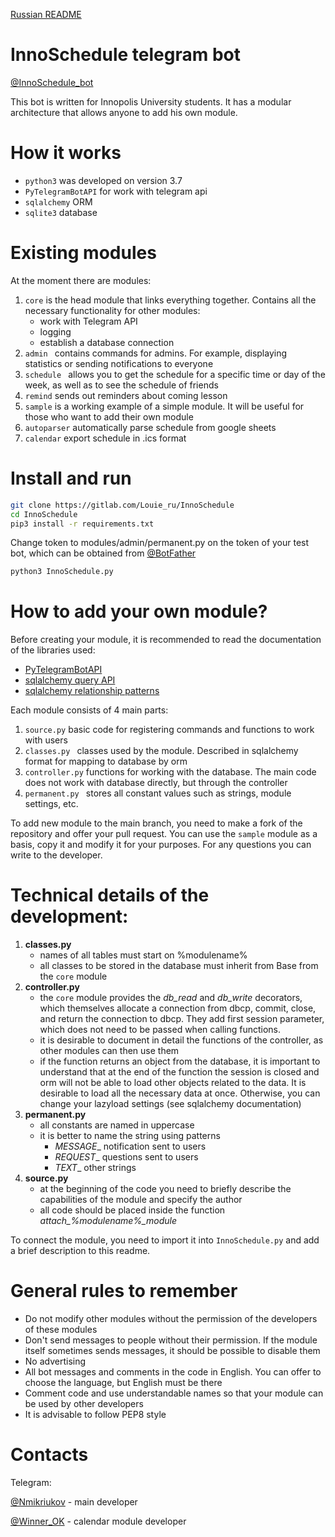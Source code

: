 [Russian README](README.ru.md)


# InnoSchedule telegram bot

[@InnoSchedule_bot](https://t.me/InnoSchedule_bot)

This bot is written for Innopolis University students. It has a modular architecture that allows anyone to add his own module.


# How it works

- `python3` was developed on version 3.7
- `PyTelegramBotAPI` for work with telegram api
- `sqlalchemy` ORM
- `sqlite3` database


# Existing modules

At the moment there are modules:

1. `core` is the head module that links everything together. Contains all the necessary functionality for other modules:
    - work with Telegram API
    - logging
    - establish a database connection
2. `admin ` contains commands for admins. For example, displaying statistics or sending notifications to everyone
3. `schedule ` allows you to get the schedule for a specific time or day of the week, as well as to see the schedule of friends
4. `remind` sends out reminders about coming lesson
5. `sample` is a working example of a simple module. It will be useful for those who want to add their own module
6. `autoparser` automatically parse schedule from google sheets
7. `calendar` export schedule in .ics format

# Install and run

```bash
git clone https://gitlab.com/Louie_ru/InnoSchedule
cd InnoSchedule
pip3 install -r requirements.txt
```
Change token to modules/admin/permanent.py on the token of your test bot, which can be obtained from [@BotFather](https://t.me/BotFather)
```bash
python3 InnoSchedule.py
```


# How to add your own module?

Before creating your module, it is recommended to read the documentation of the libraries used:

- [PyTelegramBotAPI](https://github.com/eternnoir/pyTelegramBotAPI)
- [sqlalchemy query API](https://docs.sqlalchemy.org/en/latest/orm/query.html)
- [sqlalchemy relationship patterns](https://docs.sqlalchemy.org/en/latest/orm/basic_relationships.html)

Each module consists of 4 main parts:

1. `source.py` basic code for registering commands and functions to work with users
2. `classes.py ` classes used by the module. Described in sqlalchemy format for mapping to database by orm
3. `controller.py` functions for working with the database. The main code does not work with database directly, but through the controller
4. `permanent.py ` stores all constant values such as strings, module settings, etc. 

To add new module to the main branch, you need to make a fork of the repository and offer your pull request.
You can use the `sample` module as a basis, copy it and modify it for your purposes.
For any questions you can write to the developer.


# Technical details of the development:

1. **classes.py**
    - names of all tables must start on %modulename%
    - all classes to be stored in the database must inherit from Base from the `core` module
2. **controller.py**
    - the `core` module provides the _db_read_ and _db_write_ decorators, which themselves allocate a connection from dbcp, commit, close, and return the connection to dbcp. They add first session parameter, which does not need to be passed when calling functions.
    - it is desirable to document in detail the functions of the controller, as other modules can then use them
    - if the function returns an object from the database, it is important to understand that at the end of the function the session is closed and orm will not be able to load other objects related to the data. It is desirable to load all the necessary data at once. Otherwise, you can change your lazyload settings (see sqlalchemy documentation)
3. **permanent.py**
    - all constants are named in uppercase
    - it is better to name the string using patterns
        * _MESSAGE__ notification sent to users
        * _REQUEST__ questions sent to users
        * _TEXT__ other strings
4. **source.py**
    - at the beginning of the code you need to briefly describe the capabilities of the module and specify the author
    - all code should be placed inside the function *attach_%modulename%_module*

To connect the module, you need to import it into `InnoSchedule.py` and add a brief description to this readme.


# General rules to remember

- Do not modify other modules without the permission of the developers of these modules
- Don't send messages to people without their permission. If the module itself sometimes sends messages, it should be possible to disable them
- No advertising
- All bot messages and comments in the code in English. You can offer to choose the language, but English must be there
- Comment code and use understandable names so that your module can be used by other developers
- It is advisable to follow PEP8 style


# Contacts

Telegram:

[@Nmikriukov](https://t.me/Nmikriukov) - main developer

[@Winner_OK](https://t.me/Winner\_OK) - calendar module developer
